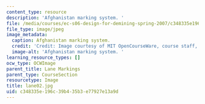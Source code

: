 ```yaml
---
content_type: resource
description: 'Afghanistan marking system. '
file: /media/courses/ec-s06-design-for-demining-spring-2007/c348335e196c39b435b3e77927e13a9d_lane02.jpg
file_type: image/jpeg
image_metadata:
  caption: Afghanistan marking system.
  credit: 'Credit: Image courtesy of MIT OpenCourseWare, course staff, and students.'
  image-alt: 'Afghanistan marking system. '
learning_resource_types: []
ocw_type: OCWImage
parent_title: Lane Markings
parent_type: CourseSection
resourcetype: Image
title: lane02.jpg
uid: c348335e-196c-39b4-35b3-e77927e13a9d
---
```

